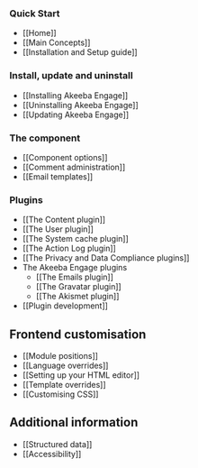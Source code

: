 ### Quick Start

* [[Home]]
* [[Main Concepts]]
* [[Installation and Setup guide]]

### Install, update and uninstall

* [[Installing Akeeba Engage]]
* [[Uninstalling Akeeba Engage]]
* [[Updating Akeeba Engage]]

### The component

* [[Component options]]
* [[Comment administration]]
* [[Email templates]]

### Plugins

* [[The Content plugin]]
* [[The User plugin]]
* [[The System cache plugin]]
* [[The Action Log plugin]]
* [[The Privacy and Data Compliance plugins]]
* The Akeeba Engage plugins
    * [[The Emails plugin]]
    * [[The Gravatar plugin]]
    * [[The Akismet plugin]]
* [[Plugin development]]

## Frontend customisation

* [[Module positions]]
* [[Language overrides]]
* [[Setting up your HTML editor]]
* [[Template overrides]]
* [[Customising CSS]]

## Additional information

* [[Structured data]]
* [[Accessibility]]